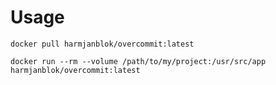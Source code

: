 # Usage

    docker pull harmjanblok/overcommit:latest

    docker run --rm --volume /path/to/my/project:/usr/src/app harmjanblok/overcommit:latest
